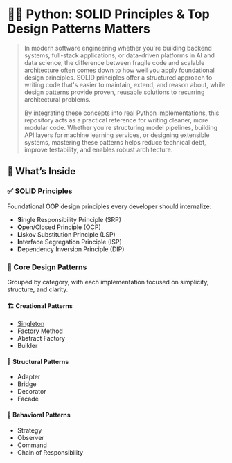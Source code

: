 # 🐍💡 Python: SOLID Principles & Top Design Patterns Matters

> In modern software engineering whether you're building backend systems, full-stack applications, or data-driven platforms in AI and data science, the difference between fragile code and scalable architecture often comes down to how well you apply foundational design principles. SOLID principles offer a structured approach to writing code that's easier to maintain, extend, and reason about, while design patterns provide proven, reusable solutions to recurring architectural problems.
> 
> By integrating these concepts into real Python implementations, this repository acts as a practical reference for writing cleaner, more modular code. Whether you're structuring model pipelines, building API layers for machine learning services, or designing extensible systems, mastering these patterns helps reduce technical debt, improve testability, and enables robust architecture.

  
## 🧱 What’s Inside

### ✅ SOLID Principles

Foundational OOP design principles every developer should internalize:
- **S**ingle Responsibility Principle (SRP)
- **O**pen/Closed Principle (OCP)
- **L**iskov Substitution Principle (LSP)
- **I**nterface Segregation Principle (ISP)
- **D**ependency Inversion Principle (DIP)


### 🧠 Core Design Patterns

Grouped by category, with each implementation focused on simplicity, structure, and clarity.

#### 🏗️ Creational Patterns
- [Singleton](Singleton_Pattern/singleton.md)
- Factory Method
- Abstract Factory
- Builder

#### 🧱 Structural Patterns
- Adapter
- Bridge
- Decorator
- Facade

#### 🔁 Behavioral Patterns
- Strategy
- Observer
- Command
- Chain of Responsibility
